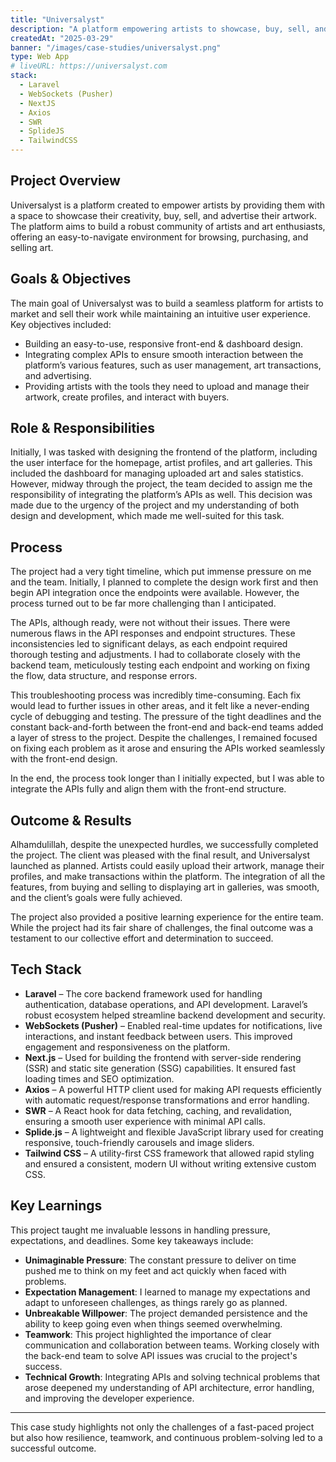 ```yaml
---
title: "Universalyst"
description: "A platform empowering artists to showcase, buy, sell, and advertise their artwork."
createdAt: "2025-03-29"
banner: "/images/case-studies/universalyst.png"
type: Web App
# liveURL: https://universalyst.com
stack:
  - Laravel
  - WebSockets (Pusher)
  - NextJS
  - Axios
  - SWR
  - SplideJS
  - TailwindCSS
---
```


## Project Overview

Universalyst is a platform created to empower artists by providing them with a space to showcase their creativity, buy, sell, and advertise their artwork. The platform aims to build a robust community of artists and art enthusiasts, offering an easy-to-navigate environment for browsing, purchasing, and selling art.

## Goals & Objectives

The main goal of Universalyst was to build a seamless platform for artists to market and sell their work while maintaining an intuitive user experience. Key objectives included:

- Building an easy-to-use, responsive front-end & dashboard design.
- Integrating complex APIs to ensure smooth interaction between the platform’s various features, such as user management, art transactions, and advertising.
- Providing artists with the tools they need to upload and manage their artwork, create profiles, and interact with buyers.

## Role & Responsibilities

Initially, I was tasked with designing the frontend of the platform, including the user interface for the homepage, artist profiles, and art galleries. This included the dashboard for managing uploaded art and sales statistics.
However, midway through the project, the team decided to assign me the responsibility of integrating the platform’s APIs as well. This decision was made due to the urgency of the project and my understanding of both design and development, which made me well-suited for this task.

## Process

The project had a very tight timeline, which put immense pressure on me and the team. Initially, I planned to complete the design work first and then begin API integration once the endpoints were available. However, the process turned out to be far more challenging than I anticipated.

The APIs, although ready, were not without their issues. There were numerous flaws in the API responses and endpoint structures. These inconsistencies led to significant delays, as each endpoint required thorough testing and adjustments. I had to collaborate closely with the backend team, meticulously testing each endpoint and working on fixing the flow, data structure, and response errors.

This troubleshooting process was incredibly time-consuming. Each fix would lead to further issues in other areas, and it felt like a never-ending cycle of debugging and testing. The pressure of the tight deadlines and the constant back-and-forth between the front-end and back-end teams added a layer of stress to the project. Despite the challenges, I remained focused on fixing each problem as it arose and ensuring the APIs worked seamlessly with the front-end design.

In the end, the process took longer than I initially expected, but I was able to integrate the APIs fully and align them with the front-end structure.

## Outcome & Results

Alhamdulillah, despite the unexpected hurdles, we successfully completed the project. The client was pleased with the final result, and Universalyst launched as planned. Artists could easily upload their artwork, manage their profiles, and make transactions within the platform. The integration of all the features, from buying and selling to displaying art in galleries, was smooth, and the client’s goals were fully achieved.

The project also provided a positive learning experience for the entire team. While the project had its fair share of challenges, the final outcome was a testament to our collective effort and determination to succeed.

## Tech Stack

- **Laravel** – The core backend framework used for handling authentication, database operations, and API development. Laravel’s robust ecosystem helped streamline backend development and security.
- **WebSockets (Pusher)** – Enabled real-time updates for notifications, live interactions, and instant feedback between users. This improved engagement and responsiveness on the platform.
- **Next.js** – Used for building the frontend with server-side rendering (SSR) and static site generation (SSG) capabilities. It ensured fast loading times and SEO optimization.
- **Axios** – A powerful HTTP client used for making API requests efficiently with automatic request/response transformations and error handling.
- **SWR** – A React hook for data fetching, caching, and revalidation, ensuring a smooth user experience with minimal API calls.
- **Splide.js** – A lightweight and flexible JavaScript library used for creating responsive, touch-friendly carousels and image sliders.
- **Tailwind CSS** – A utility-first CSS framework that allowed rapid styling and ensured a consistent, modern UI without writing extensive custom CSS.

## Key Learnings

This project taught me invaluable lessons in handling pressure, expectations, and deadlines. Some key takeaways include:

- **Unimaginable Pressure**: The constant pressure to deliver on time pushed me to think on my feet and act quickly when faced with problems.
- **Expectation Management**: I learned to manage my expectations and adapt to unforeseen challenges, as things rarely go as planned.
- **Unbreakable Willpower**: The project demanded persistence and the ability to keep going even when things seemed overwhelming.
- **Teamwork**: This project highlighted the importance of clear communication and collaboration between teams. Working closely with the back-end team to solve API issues was crucial to the project's success.
- **Technical Growth**: Integrating APIs and solving technical problems that arose deepened my understanding of API architecture, error handling, and improving the developer experience.

---

This case study highlights not only the challenges of a fast-paced project but also how resilience, teamwork, and continuous problem-solving led to a successful outcome.
